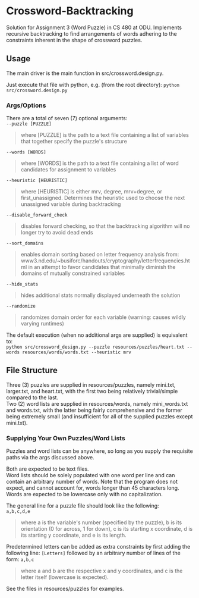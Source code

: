 # Crossword-Backtracking
Solution for Assignment 3 (Word Puzzle) in CS 480 at ODU.
Implements recursive backtracking to find arrangements of words
adhering to the constraints inherent in the shape of crossword
puzzles.
## Usage
The main driver is the main function in src/crossword.design.py.

Just execute that file with python, e.g.
(from the root directory): `python src/crossword.design.py`
### Args/Options
There are a total of seven (7) optional arguments:  
`--puzzle [PUZZLE]`  
  > where [PUZZLE] is the path to a text file containing a list
  > of variables that together specify the puzzle's structure
  
`--words [WORDS]`  
  > where [WORDS] is the path to a text file containing a list
  > of word candidates for assignment to variables
  
`--heuristic [HEURISTIC]`  
  > where [HEURISTIC] is either mrv, degree, mrv+degree, or
  > first_unassigned. Determines the heuristic used to
  > choose the next unassigned variable during backtracking
  
`--disable_forward_check`  
  > disables forward checking, so that the backtracking algorithm
  > will no longer try to avoid dead ends
  
`--sort_domains`  
  > enables domain sorting based on letter frequency analysis from:
  > www3.nd.edu/~busiforc/handouts/cryptography/letterfrequencies.html
  > in an attempt to favor candidates that minimally diminish
  > the domains of mutually constrained variables
  
`--hide_stats`  
  > hides additional stats normally displayed underneath the solution
  
`--randomize`  
  > randomizes domain order for each variable (warning: causes wildly
  > varying runtimes)

The default execution (when no additional args are supplied) is equivalent to:  
`python src/crossword_design.py --puzzle resources/puzzles/heart.txt --words resources/words/words.txt --heuristic mrv`

## File Structure
Three (3) puzzles are supplied in resources/puzzles, namely mini.txt, larger.txt, and heart.txt, with the first two being relatively trivial/simple compared to the last.  
Two (2) word lists are supplied in resources/words, namely mini_words.txt and words.txt, with the latter being fairly comprehensive and the former being extremely small (and insufficient for all of the supplied puzzles except mini.txt).

### Supplying Your Own Puzzles/Word Lists
Puzzles and word lists can be anywhere, so long as you supply the requisite paths via the args discussed above.

Both are expected to be text files.  
Word lists should be solely populated with one word per line and can contain an arbitrary number of words. Note that the program does not expect, and cannot account for, words longer than 45 characters long. Words are expected to be lowercase only with no capitalization.


The general line for a puzzle file should look like the following:  
`a,b,c,d,e`  
> where a is the variable's number (specified by the puzzle), b is its orientation (0 for across, 1 for down), c is its starting x coordinate, d is its starting y coordinate, and e is its length.

Predetermined letters can be added as extra constraints by first adding the following line:
`[Letters]`
followed by an arbitrary number of lines of the form:
`a,b,c`
> where a and b are the respective x and y coordinates, and c is the letter itself (lowercase is expected).

See the files in resources/puzzles for examples.
